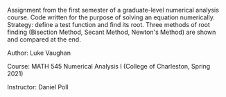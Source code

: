 Assignment from the first semester of a graduate-level numerical analysis course. Code written for the purpose of solving an equation numerically. Strategy: define a test function and find its root. Three methods of root finding (Bisection Method, Secant Method, Newton's Method) are shown and compared at the end.

Author: Luke Vaughan

Course: MATH 545 Numerical Analysis I (College of Charleston, Spring 2021)

Instructor: Daniel Poll
